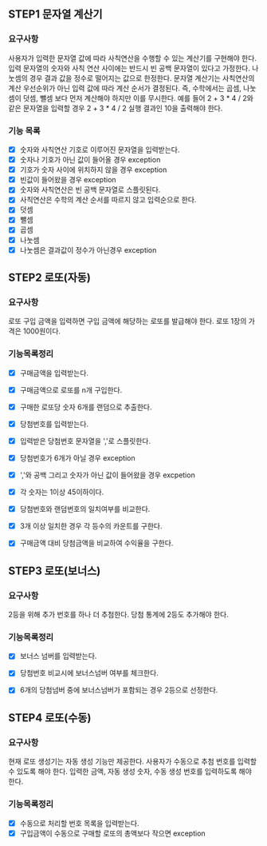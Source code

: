 ## STEP1 문자열 계산기
### 요구사항

사용자가 입력한 문자열 값에 따라 사칙연산을 수행할 수 있는 계산기를 구현해야 한다.
입력 문자열의 숫자와 사칙 연산 사이에는 반드시 빈 공백 문자열이 있다고 가정한다.
나눗셈의 경우 결과 값을 정수로 떨어지는 값으로 한정한다.
문자열 계산기는 사칙연산의 계산 우선순위가 아닌 입력 값에 따라 계산 순서가 결정된다. 즉, 수학에서는 곱셈, 나눗셈이 덧셈, 뺄셈 보다 먼저 계산해야 하지만 이를 무시한다.
예를 들어 2 + 3 * 4 / 2와 같은 문자열을 입력할 경우 2 + 3 * 4 / 2 실행 결과인 10을 출력해야 한다.

### 기능 목록

- [x] 숫자와 사칙연산 기호로 이루어진 문자열을 입력받는다.
- [x] 숫자나 기호가 아닌 값이 들어올 경우 exception
- [x] 기호가 숫자 사이에 위치하지 않을 경우 exception
- [x] 빈값이 들어왔을 경우 exception
- [x] 숫자와 사칙연산은 빈 공백 문자열로 스플릿된다.
- [x] 사칙연산은 수학의 계산 순서를 따르지 않고 입력순으로 한다.
- [x] 덧셈
- [x] 뺄셈
- [x] 곱셈
- [x] 나눗셈
- [x] 나눗셈은 결과값이 정수가 아닌경우 exception

## STEP2 로또(자동)
### 요구사항
로또 구입 금액을 입력하면 구입 금액에 해당하는 로또를 발급해야 한다.
로또 1장의 가격은 1000원이다.

### 기능목록정리
- [x] 구매금액을 입력받는다.
- [x] 구매금액으로 로또를 n개 구입한다.
- [x] 구매한 로또당 숫자 6개를 랜덤으로 추출한다.
- [x] 당첨번호를 입력받는다.
- [x] 입력받은 당첨번호 문자열을 ','로 스플릿한다.
- [x] 당첨번호가 6개가 아닐 경우 exception
- [x] ','와 공백 그리고 숫자가 아닌 값이 들어왔을 경우 excpetion
- [x] 각 숫자는 1이상 45이하이다.
- [x] 당첨번호와 랜덤번호의 일치여부를 비교한다.
- [x] 3개 이상 일치한 경우 각 등수의 카운트를 구한다.
- [x] 구매금액 대비 당첨금액을 비교하여 수익율을 구한다.


## STEP3 로또(보너스)
### 요구사항
2등을 위해 추가 번호를 하나 더 추첨한다.
당첨 통계에 2등도 추가해야 한다.

### 기능목록정리
- [x] 보너스 넘버를 입력받는다.
- [x] 당첨번호 비교시에 보너스넘버 여부를 체크한다.
- [x] 6개의 당첨넘버 중에 보너스넘버가 포함되는 경우 2등으로 선정한다.


## STEP4 로또(수동)
### 요구사항
현재 로또 생성기는 자동 생성 기능만 제공한다. 사용자가 수동으로 추첨 번호를 입력할 수 있도록 해야 한다.
입력한 금액, 자동 생성 숫자, 수동 생성 번호를 입력하도록 해야 한다.

### 기능목록정리
- [x] 수동으로 처리할 번호 목록을 입력받는다.
- [x] 구입금액이 수동으로 구매할 로또의 총액보다 작으면 exception